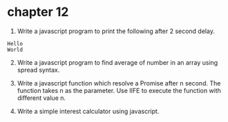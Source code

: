 # chapter 12

1. Write a javascript program to print the following after 2 second delay.

```
Hello
World
```

2. Write a javascript program to find average of number in an array using spread syntax.

3. Write a javascript function which resolve a Promise after n second. The function takes n as the parameter. Use IIFE to execute the function with different value n.

4. Write a simple interest calculator using javascript.
